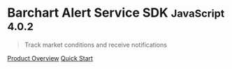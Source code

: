 # Barchart Alert Service SDK <small>JavaScript 4.0.2</small>

> Track market conditions and receive notifications

[Product Overview](/content/product_overview)
[Quick Start](/content/quick_start)
